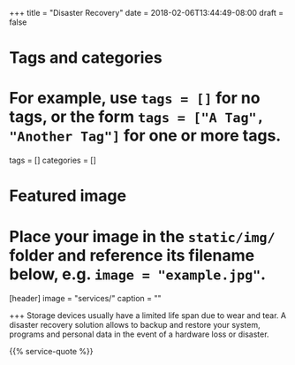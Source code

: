 +++
title = "Disaster Recovery"
date = 2018-02-06T13:44:49-08:00
draft = false

# Tags and categories
# For example, use `tags = []` for no tags, or the form `tags = ["A Tag", "Another Tag"]` for one or more tags.
tags = []
categories = []

# Featured image
# Place your image in the `static/img/` folder and reference its filename below, e.g. `image = "example.jpg"`.
[header]
image = "services/"
caption = ""

+++
Storage devices usually have a limited life span due to wear and tear. A disaster recovery solution allows to backup and restore your system, programs and personal data in the event of a hardware loss or disaster.

{{% service-quote %}}